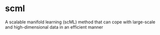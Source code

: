 # scml
A scalable manifold learning (scML) method that can cope with large-scale and high-dimensional data in an efficient manner
